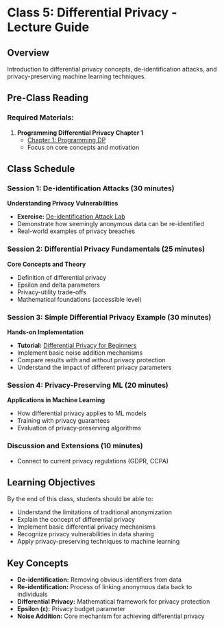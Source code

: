 # Class 5: Differential Privacy - Lecture Guide

## Overview
Introduction to differential privacy concepts, de-identification attacks, and privacy-preserving machine learning techniques.

## Pre-Class Reading
### Required Materials:
1. **Programming Differential Privacy Chapter 1**
   - [Chapter 1: Programming DP](https://programming-dp.com/ch1.html)
   - Focus on core concepts and motivation

## Class Schedule

### Session 1: De-identification Attacks (30 minutes)
**Understanding Privacy Vulnerabilities**
- **Exercise:** [De-identification Attack Lab](https://replit.com/@allenol/De-identification)
- Demonstrate how seemingly anonymous data can be re-identified
- Real-world examples of privacy breaches

### Session 2: Differential Privacy Fundamentals (25 minutes)
**Core Concepts and Theory**
- Definition of differential privacy
- Epsilon and delta parameters
- Privacy-utility trade-offs
- Mathematical foundations (accessible level)

### Session 3: Simple Differential Privacy Example (30 minutes)
**Hands-on Implementation**
- **Tutorial:** [Differential Privacy for Beginners](https://towardsdatascience.com/a-differential-privacy-example-for-beginners-ef3c23f69401)
- Implement basic noise addition mechanisms
- Compare results with and without privacy protection
- Understand the impact of different privacy parameters

### Session 4: Privacy-Preserving ML (20 minutes)
**Applications in Machine Learning**
- How differential privacy applies to ML models
- Training with privacy guarantees
- Evaluation of privacy-preserving algorithms

### Discussion and Extensions (10 minutes)
- Connect to current privacy regulations (GDPR, CCPA)

## Learning Objectives
By the end of this class, students should be able to:
- Understand the limitations of traditional anonymization
- Explain the concept of differential privacy
- Implement basic differential privacy mechanisms
- Recognize privacy vulnerabilities in data sharing
- Apply privacy-preserving techniques to machine learning

## Key Concepts
- **De-identification:** Removing obvious identifiers from data
- **Re-identification:** Process of linking anonymous data back to individuals
- **Differential Privacy:** Mathematical framework for privacy protection
- **Epsilon (ε):** Privacy budget parameter
- **Noise Addition:** Core mechanism for achieving differential privacy


